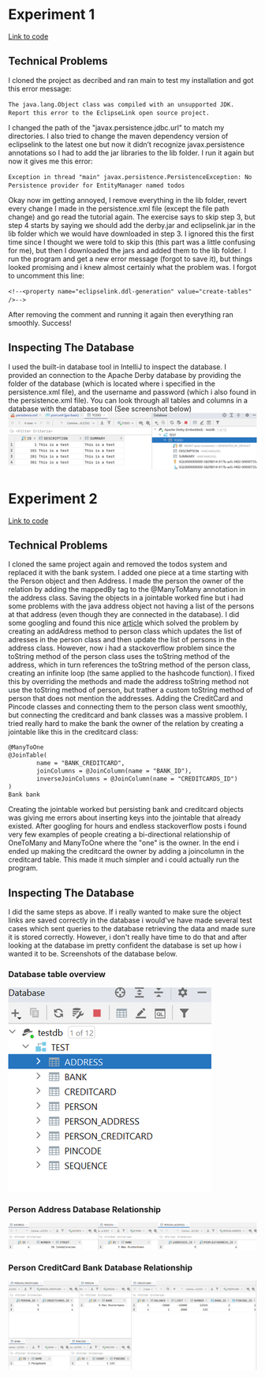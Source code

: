# Experiment 1

[Link to code](eclipselink/jpa-basic)

## Technical Problems
I cloned the project as decribed and ran main to test my installation and got this error message:

`The java.lang.Object class was compiled with an unsupported JDK. Report this error to the EclipseLink open source project.`

I changed the path of the "javax.persistence.jdbc.url" to match my directories. I also tried to change the  maven dependency version of eclipselink to the latest one but now it didn’t recognize javax.persistence annotations so I had to add the jar libraries to the lib folder. I run it again but now it gives me this error:

`Exception in thread "main" javax.persistence.PersistenceException: No Persistence provider for EntityManager named todos`

Okay now im getting annoyed, I remove everything in the lib folder, revert every change I made in the persistence.xml file (except the file path change) and go read the tutorial again. The exercise says to skip step 3, but step 4 starts by saying we should add the derby.jar and eclipselink.jar in the lib folder which we would have downloaded in step 3. I ignored this the first time since I thought we were told to skip this (this part was a little confusing for me), but then I downloaded the jars and added them to the lib folder. I run the program and get a new error message (forgot to save it), but things looked promising and i knew almost certainly what the problem was. I forgot to uncomment this line:

`<!--<property name="eclipselink.ddl-generation" value="create-tables" />-->`

After removing the comment and running it again then everything ran smoothly. Success!

## Inspecting The Database
I used the built-in database tool in IntelliJ to inspect the database. I provided an connection to the Apache Derby database by providing the folder of the database (which is located where i specified in the persistence.xml file), and the username and password (which i also found in the persistence.xml file). You can look through all tables and columns in a database with the database tool (See screenshot below)
![Database screenshot](database_screenshot.PNG)

# Experiment 2

[Link to code](https://github.com/ErlendBerntsen/dat250_expass2_experiment2)

## Technical Problems
I cloned the same project again and removed the todos system and replaced it with the bank system. I added one piece at a time starting with the Person object and then Address.
I made the person the owner of the relation by adding the mappedBy tag to the @ManyToMany annotation in the address class. Saving the objects in a jointable worked fine but i had some problems with the java address object not having a list of the persons at that address (even though they are connected in the database). I did some googling and found this nice [article](https://vladmihalcea.com/the-best-way-to-use-the-manytomany-annotation-with-jpa-and-hibernate/) which solved the problem by creating an addAdress method to person class which updates the list of adresses in the person class and then update the list of persons in the address class. However, now i had a stackoverflow problem since the toString method of the person class uses the toString method of the address, which in turn references the toString method of the person class, creating an infinite loop (the same applied to the hashcode function). I fixed this by overriding the methods and made the address toString method not use the toString method of person, but trather a custom toString method of person that does not mention the addresses. Adding the CreditCard and Pincode classes and connecting them to the person class went smoothly, but connecting the creditcard and bank classes was a massive problem. I tried really hard to make the bank the owner of the relation by creating a jointable like this in the creditcard class:


   
    @ManyToOne
    @JoinTable(
            name = "BANK_CREDITCARD",
            joinColumns = @JoinColumn(name = "BANK_ID"),
            inverseJoinColumns = @JoinColumn(name = "CREDITCARDS_ID")
    )
    Bank bank


Creating the jointable worked but persisting bank and creditcard objects was giving me errors about inserting keys into the jointable that already existed. After googling for hours and endless stackoverflow posts i found very few examples of people creating a bi-directional relationship of OneToMany and ManyToOne where the "one" is the owner. In the end i ended up making the creditcard the owner by adding a joincolumn in the creditcard table. This made it much simpler and i could actually run the program.

## Inspecting The Database
I did the same steps as above. If i really wanted to make sure the object links are saved correctly in the database i would've have made several test cases which sent queries to the database retrieving the data and made sure it is stored correctly. However, i don't really have time to do that and after looking at the database im pretty confident the database is set up how i wanted it to be. Screenshots of the database below.
### Database table overview
![Database table overview](database_tables_screenshot.PNG)

### Person Address Database Relationship
![Database person address screenshot](person_address_database_screenshot.PNG)


### Person CreditCard Bank Database Relationship
![Database person creditcard bank screenshot](person_creditcard_bank_database_screenshot.PNG)
